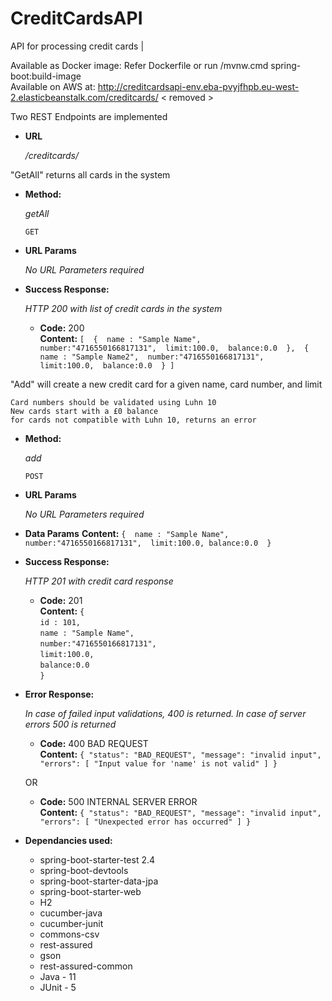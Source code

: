 # CreditCardsAPI
API for processing credit cards | 

Available as Docker image: Refer Dockerfile or run /mvnw.cmd spring-boot:build-image <br />
Available on AWS at: http://creditcardsapi-env.eba-pvyjfhpb.eu-west-2.elasticbeanstalk.com/creditcards/ < removed >

Two REST Endpoints are implemented

* **URL**

  _/creditcards/_

"GetAll" returns all cards in the system


* **Method:**
  
  _getAll_

  `GET` 
  
*  **URL Params**

   _No URL Parameters required_
   
* **Success Response:**
  
  _HTTP 200 with list of credit cards in the system_

  * **Code:** 200 <br />
    **Content:** `[ 
        { 
          name : "Sample Name", 
          number:"4716550166817131", 
          limit:100.0, 
          balance:0.0 
        }, 
        { 
          name : "Sample Name2", 
          number:"4716550166817131", 
          limit:100.0, 
          balance:0.0 
        }
        ]`<br />
    
"Add" will create a new credit card for a given name, card number, and limit

  	Card numbers should be validated using Luhn 10
    New cards start with a £0 balance
    for cards not compatible with Luhn 10, returns an error


* **Method:**
  
  _add_

  `POST` 
  
*  **URL Params**

   _No URL Parameters required_
   
* **Data Params**
 **Content:**  `
        { 
          name : "Sample Name", 
          number:"4716550166817131", 
          limit:100.0,
          balance:0.0 
        } `

* **Success Response:**
  
  _HTTP 201 with credit card response_

  * **Code:** 201 <br />
    **Content:** 
       ` { `<br />
         ` id : 101, `<br />
         ` name : "Sample Name", `<br />
         ` number:"4716550166817131", `<br />
         ` limit:100.0, `<br />
         ` balance:0.0 `<br />
       ` } `<br />
* **Error Response:**

  _In case of failed input validations, 400 is returned. In case of server errors 500 is returned_

  * **Code:** 400 BAD REQUEST <br />
    **Content:** `{
    "status": "BAD_REQUEST",
    "message": "invalid input",
    "errors": [
        "Input value for 'name' is not valid"
    ]
}`

  OR

  * **Code:** 500 INTERNAL SERVER ERROR <br />
    **Content:** `{
    "status": "BAD_REQUEST",
    "message": "invalid input",
    "errors": [
        "Unexpected error has occurred"
    ]
}`

* **Dependancies used:**
    * spring-boot-starter-test 2.4
    * spring-boot-devtools
    * spring-boot-starter-data-jpa
    * spring-boot-starter-web
    * H2
    * cucumber-java
    * cucumber-junit
    * commons-csv
    * rest-assured
    * gson
    * rest-assured-common
    * Java - 11
    * JUnit - 5
